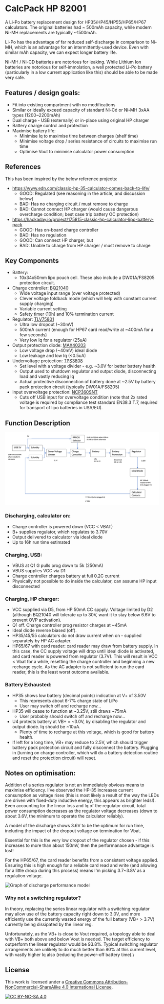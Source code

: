 # CalcPack HP 82001

A Li-Po battery replacement design for HP35/HP45/HP55/HP65/HP67 calculators. The original batteries had ~ 500mAh capacity, while modern Ni-MH replacements are typically ~1500mAh.

Li-Po has the advantage of far reduced self-discharge in comparison to Ni-MH, which is an advantage for an intermittently-used device. Even with similar mAh capacity, we can expect longer battery life.

Ni-MH / Ni-CD batteries are notorious for leaking. While Lithium Ion batteries are notorious for self-immolation, a well protected Li-Po battery (particularly in a low current application like this) should be able to be made very safe.

## Features / design goals:
- Fit into existing compartment with no modifications
- Similar or ideally exceed capacity of standard Ni-Cd or Ni-MH 3xAA types (1200~2200mAh)
- Dual charge - USB (externally) or in-place using original HP charger
- Battery charge control and protection
- Maximise battery life:
    - Minimise Iq to maximise time between charges (shelf time)
    - Minimise voltage drop / series resistance of circuits to maximise run time
    - Optimise Vout to minimise calculator power consumption

## References 
This has been inspired by the below reference projects:
 - https://www.edn.com/classic-hp-35-calculator-comes-back-to-life/
   - GOOD: Regulated (see reasoning in the article, and discussion below)
   - BAD: Has no charging circuit / must remove to charge
   - BAD: Cannot connect HP charger (would cause dangerous overcharge condition; best case trip battery OC protection)
 - https://hackaday.io/project/175815-classic-hp-calculator-lipo-battery-pack
   - GOOD: Has on-board charge controller
   - BAD: Has no regulation
   - GOOD: Can connect HP charger, but
   - BAD: Unable to charge from HP charger / must remove to charge

## Key Components
 - Battery:
     - 10x34x50mm lipo pouch cell. These also include a DW01A/FS8205 protection circuit.
 - Charge controller: [BQ21040](https://www.ti.com/lit/ds/symlink/bq21040.pdf)
     - Wide voltage input range (over voltage protected)
     - Clever voltage foldback mode (which will help with constant current supply charging)
     - Variable current setting
     - Safety timer (10h) and 10% termination current
 - Regulator: [TLV75801](https://www.ti.com/lit/ds/symlink/tlv758p.pdf)
     - Ultra low dropout (~30mV)
     - 500mA current (enough for HP67 card read/write at ~400mA for a few seconds)
     - Very low Iq for a regulator (25uA)
 - Output protection diode: [MAX40203](https://www.analog.com/media/en/technical-documentation/data-sheets/MAX40203.pdf)
     - Low voltage drop (~40mV) ideal diode
     - Low leakage and low Iq (<0.5uA)
 - Undervoltage protection: [TPS3808](https://www.ti.com/lit/ds/symlink/tps3808.pdf)
     - Set level with a voltage divider - e.g. ~3.0V for better battery health
     - Output used to shutdown regulator and output diode, disconnecting load and vastly reducing Iq
     - Actual protective disconnection of battery done at ~2.5V by battery pack protection circuit (typically DW01A/FS8205)
 - Input overvoltage protection: [NCP360SNT]()
     - Cuts off USB input for overvoltage condition (note that 2x rated voltage is required by compliance test standard EN38.3 T.7, required for transport of lipo batteries in USA/EU).

## Function Description
![Block diagram of battery](https://github.com/calcpsu/cphp82001/blob/master/docs/blockdiagram.png?raw=true)
### Discharging, calculator on:
 - Charge controller is powered down (VCC < VBAT)
 - B+ supplies regulator, which regulates to 3.70V
 - Output delivered to calculator via ideal diode
 - Up to 16h run time estimated
### Charging, USB:
 - VBUS at Q1 G pulls prog down to 5k (250mA)
 - VBUS supplies VCC via D1
 - Charge controller charges battery at full 0.2C current
 - Physically not possible to do inside the calculator, can assume HP input disconnected
### Charging, HP charger:
 - VCC supplied via D5, from HP 50mA CC sppply. Voltage limited by D2 (although BQ21040 will tolerate up to 30V, want it to stay below 6.6V to prevent OVP activation).
 - Q1 off. Charge controller prog resistor charges at ~45mA
 - Ideal diode reverse biased (off).
 - HP35/45/55 calculators do not draw current when on - supplied separately by HP AC adapter.
 - HP65/67 with card reader: card reader may draw from battery supply. In this case, the CC supply voltage will drop until ideal diode is activated, and card reader is powered from regulator (3.7V). This will result in VCC < Vbat for a while, resetting the charge controller and beginning a new recharge cycle. As the AC adapter is not sufficient to run the card reader, this is the least worst outcome available.
### Battery Exhausted:
 - HP35 shows low battery (decimal points) indication at V+ of 3.50V
   - This represents about 6-7% charge state of LiPo
   - User may switch off and recharge now...
 - HP35 will cease to function at ~3.25V, still draws ~75mA
   - User probably should switch off and recharge now...
 - U4 protects battery at VB+ = ~3.0V, by disabling the regulator and output diode. Iq should be ~10uA.
   - Plenty of time to recharge at this voltage, which is good for battery health.
 - If left for a long time, VB+ may reduce to 2.5V, which should trigger battery pack protection circuit and fully disconnect the battery. Plugging in (turning on charge controller, which will do a battery detection routine and reset the protection circuit) will reset.

## Notes on optimisation:

Addition of a series regulator is not an immediately obvious means to maximise efficiency. I've observed the HP-35 increases current consumption as voltage rises (this is most likely a result of the way the LEDs are driven with fixed-duty inductive energy, this appears as brighter leds!). Even accounting for the linear loss and Iq of the regulator circuit, total power consumption decreases as the regulator voltage decreases (down to about 3.6V, the minimum to operate the calculator reliably).

A model of the discharge shows 3.6V to be the optimum for run time, including the impact of the dropout voltage on termination for Vbat.

Essential for this is the very low dropout of the regulator chosen - if this increases to more than about 150mV, then the performanace advantage is lost!

For the HP65/67, the card reader benefits from a consistent voltage applied. Ensuring this is high enough for a reliable card read and write (and allowing for a little droop during this process) means I'm picking 3.7~3.8V as a regulation voltage.

![Graph of discharge performance model]()

### Why not a switching regulator?

In theory, replacing the series linear regulator with a switching regulator may allow use of the battery capacity right down to 3.0V, and more efficiently use the currently wasted energy of the full battery (VB+ > 3.7V) currently being dissipated by the linear reg.

Unfortunately, as the VB+ is close to Vout required, a topology able to deal with VB+ both above and below Vout is needed. The target efficiency to outperform the linear regulator would be 93.8%. Typical switching regulator arrangements are unlikely to do much better than 80% at this current level, with vastly higher Iq also (reducing the power-off battery time).\

## License

This work is licensed under a
[Creative Commons Attribution-NonCommercial-ShareAlike 4.0 International License][cc-by-nc-sa].

[![CC BY-NC-SA 4.0][cc-by-nc-sa-image]][cc-by-nc-sa]

[cc-by-nc-sa]: http://creativecommons.org/licenses/by-nc-sa/4.0/
[cc-by-nc-sa-image]: https://licensebuttons.net/l/by-nc-sa/4.0/88x31.png
[cc-by-nc-sa-shield]: https://img.shields.io/badge/License-CC%20BY--NC--SA%204.0-lightgrey.svg
